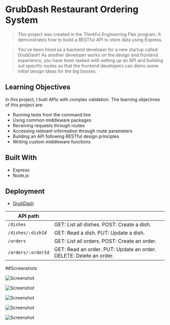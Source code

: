 # GrubDash Restaurant Ordering System

> This project was created in the Thinkful Engineering Flex program. It demonstrates how to build a RESTful API to store data using Express.

> You've been hired as a backend developer for a new startup called GrubDash! As another developer works on the design and frontend experience, you have been tasked with setting up an API and building out specific routes so that the frontend developers can demo some initial design ideas for the big bosses.

## Learning Objectives

In this project, I built APIs with complex validation. The learning objectives of this project are:

- Running tests from the command line
- Using common middleware packages
- Receiving requests through routes
- Accessing relevant information through route parameters
- Building an API following RESTful design principles
- Writing custom middleware functions

## Built With

- Express
- Node.js

## Deployment

- [GrubDash](https://grub-dash-client-eight.vercel.app/)

| API path           |                                                                    |
| ------------------ | ------------------------------------------------------------------ |
| `/dishes`          | GET: List all dishes. POST: Create a dish.                         |
| `/dishes/:dishId`  | GET: Read a dish. PUT: Update a dish.                              |
| `/orders`          | GET: List all orders. POST: Create an order.                       |
| `/orders/:orderId` | GET: Read an order. PUT: Update an order. DELETE: Delete an order. |

##Screenshots

![Screenshot](./images/home.png)

![Screenshot](./images/dashboard.png)

![Screenshot](./images/create_order.png)

![Screenshot](./images/order_confirmed.png)

![Screenshot](./images/create_dish.png)
